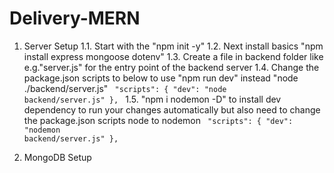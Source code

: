 # Delivery-MERN

1. Server Setup
    1.1. Start with the "npm init -y"
    1.2. Next install basics "npm install express mongoose dotenv"
    1.3. Create a file in backend folder like e.g."server.js" for the entry point of the backend server
    1.4. Change the package.json scripts to below to use "npm run dev" instead "node ./backend/server.js"
        <code>
            "scripts": {
                "dev": "node backend/server.js"
            },
        </code>
    1.5. "npm i nodemon -D" to install dev dependency to run your changes automatically but also need to change the package.json scripts node to nodemon
        <code>
            "scripts": {
                "dev": "nodemon backend/server.js"
            },
        </code>

2. MongoDB Setup
    
